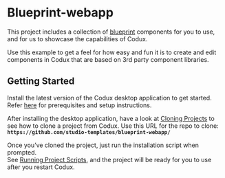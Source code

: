 # Blueprint-webapp

This project includes a collection of [blueprint](https://blueprintjs.com) components for you to use, and for us to showcase the capabilities of Codux.

Use this example to get a feel for how easy and fun it is to create and edit components in Codux that are based on 3rd party component libraries.

## Getting Started

Install the latest version of the Codux desktop application to get started. Refer [here](https://codux.wixanswers.com/en/article/kb32828) for prerequisites and setup instructions.

After installing the desktop application, have a look at [Cloning Projects](https://codux.wixanswers.com/en/article/kb37629) to see how to clone a project from Codux. Use this URL for the repo to clone: **`https://github.com/studio-templates/blueprint-webapp/`**

Once you’ve cloned the project, just run the installation script when prompted.  
See [Running Project Scripts](https://codux.wixanswers.com/en/article/kb37621]), and the project will be ready for you to use after you restart Codux.
